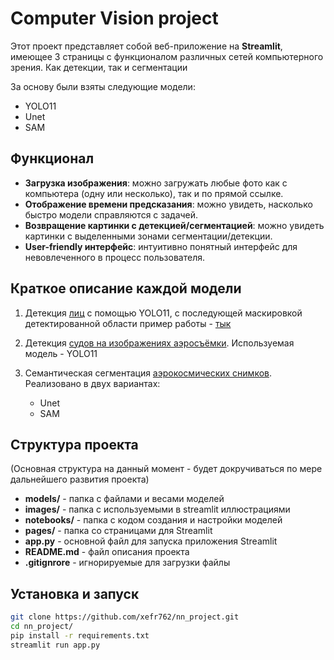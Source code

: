 # Computer Vision project

Этот проект представляет собой веб-приложение на **Streamlit**, имеющее 3 страницы с функционалом различных сетей компьютерного зрения. Как детекции, так и сегментации

За основу были взяты следующие модели:
- YOLO11
- Unet
- SAM

## Функционал
- **Загрузка изображения**: можно загружать любые фото как с компьютера (одну или несколько), так и по прямой ссылке.
- **Отображение времени предсказания**: можно увидеть, насколько быстро модели справляются с задачей.
- **Возвращение картинки с детекцией/сегментацией**: можно увидеть картинки с выделенными зонами сегментации/детекции.
- **User-friendly интерфейс**: интуитивно понятный интерфейс для невовлеченного в процесс пользователя.

## Краткое описание каждой модели

1. Детекция [лиц](https://www.kaggle.com/datasets/fareselmenshawii/face-detection-dataset) с помощью YOLO11, с последующей маскировкой детектированной области пример работы - [тык](https://github.com/Elbrus-DataScience/cv_mask-rcnn/blob/master/SCR-20240807-kgpq.png) 

2. Детекция [судов на изображениях аэросъёмки](https://www.kaggle.com/datasets/siddharthkumarsah/ships-in-aerial-images). Используемая модель - YOLO11

3. Семантическая сегментация [аэрокосмических снимков](https://www.kaggle.com/datasets/quadeer15sh/augmented-forest-segmentation). 
Реализовано в двух вариантах: 
    - Unet
    - SAM  

## Структура проекта

(Основная структура на данный момент - будет докручиваться по мере дальнейшего развития проекта)

- **models/** - папка с файлами и весами моделей
- **images/** - папка с используемыми в streamlit иллюстрациями
- **notebooks/** - папка с кодом создания и настройки моделей
- **pages/** - папка со страницами для Streamlit
- **app.py** - основной файл для запуска приложения Streamlit
- **README.md** - файл описания проекта
- **.gitignrore** - игнорируемые для загрузки файлы


## Установка и запуск
```bash
git clone https://github.com/xefr762/nn_project.git
cd nn_project/
pip install -r requirements.txt
streamlit run app.py
```